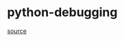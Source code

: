 # python-debugging
[source](https://towardsdatascience.com/ultimate-guide-to-python-debugging-854dea731e1b)